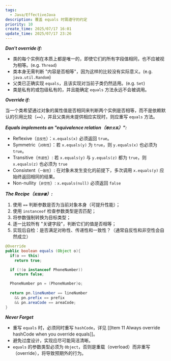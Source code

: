 ```yaml
---
tags:
  - Java/EffectiveJava
description: 覆盖 equals 时需遵守的约定
priority: 10
create_time: 2025/07/17 16:01
update_time: 2025/07/17 23:26
---
```


**_Don't override if:_**

- 类的每个实例在本质上都是唯一的，即使它们的所有字段值相同，也不应被视为相等。(e.g. `Thread`)
- 类本身无需判断 "内容是否相等"，因为这样的比较没有实际意义。(e.g. `java.util.Random`)
- 父类已正确实现 `equals`，且该实现对当前子类仍然适用。(e.g. `Set`)
- 类是私有的或包级私有的，并且能确定 `equals` 方法永远不会被调用。

**_Override if:_**

当一个类希望通过对象的属性值是否相同来判断两个实例是否相等，而不是依赖默认的引用比较（`==`），并且父类尚未提供相应实现时，则应重写 `equals` 方法。

**_Equals implements an "equivalence relation（<span style="font-size:10px;">等价关系</span>）":_**

- Reflexive（<span style="font-size:10px;">自反性</span>）：`x.equals(x)` 必须返回 `true`。
- Symmetric（<span style="font-size:10px;">对称性</span>）：若 `x.equals(y)` 为 `true`，则 `y.equals(x)` 也必须为 `true`。
- Transitive（<span style="font-size:10px;">传递性</span>）: 若 `x.equals(y)` 与 `y.equals(z)` 都为 `true`，则 `x.equals(z)` 也必须为 `true`
- Consistent（<span style="font-size:10px;">一致性</span>）: 在对象未发生变化的前提下，多次调用 `x.equals(y)` 应始终返回相同的结果。
- Non-nullity（<span style="font-size:10px;">非空性</span>）: `x.equals(null)` 必须返回 `false`

**_The Recipe（<span style="font-size:10px;">实现步骤</span>）:_**

1. 使用 `==` 判断参数是否为当前对象本身（可提升性能）；
2. 使用 `instanceof` 检查参数类型是否匹配；
3. 将参数强制转换为目标类型；
4. 逐一比较所有 "关键字段"，判断它们的值是否相等；
5. 实现后自检：是否满足对称性、传递性和一致性？（通常自反性和非空性会自然成立）

```java
@Override
public boolean equals (Object o){
  if(o == this)
    return true;

  if (!(o instanceof PhoneNumber))
    return false;

  PhoneNumber pn = (PhoneNumber)o;
  
  return pn.lineNumber == lineNumber
    && pn.prefix == prefix
    && pn.areaCode == areaCode;
}
```

**_Never Forget_**

- 重写 `equals` 时，必须同时重写 `hashCode`，详见 [[Item 11 Always override hashCode when you  override equals]]。
- 避免过度设计，实现应尽可能简洁清晰。
- `equals` 的参数类型必须为 `Object`，否则是重载（overload）而非重写（override），将导致预期外的行为。
